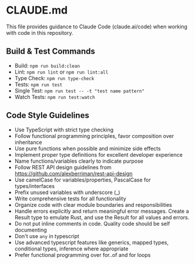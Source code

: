 # CLAUDE.md

This file provides guidance to Claude Code (claude.ai/code) when working with code in this repository.

## Build & Test Commands

- Build: `npm run build:clean`
- Lint: `npm run lint` or `npm run lint:all`
- Type Check: `npm run type-check`
- Tests: `npm run test`
- Single Test: `npm run test -- -t "test name pattern"`
- Watch Tests: `npm run test:watch`

## Code Style Guidelines

- Use TypeScript with strict type checking
- Follow functional programming principles, favor composition over inheritance
- Use pure functions when possible and minimize side effects
- Implement proper type definitions for excellent developer experience
- Name functions/variables clearly to indicate purpose
- Follow REST API design guidelines from https://github.com/alexberriman/rest-api-design
- Use camelCase for variables/properties, PascalCase for types/interfaces
- Prefix unused variables with underscore (\_)
- Write comprehensive tests for all functionality
- Organize code with clear module boundaries and responsibilities
- Handle errors explicitly and return meaningful error messages. Create a Result type to emulate Rust, and use the Result for all values and errors.
- Do not put inline comments in code. Quality code should be self documenting
- Don't use `any` in typescript
- Use advanced typescript features like generics, mapped types, conditional types, inference where appropriate
- Prefer functional programming over for..of and for loops
